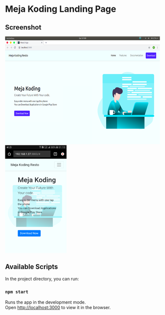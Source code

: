 # Meja Koding Landing Page

## Screenshot

<p float="left">
  <img src="src/assets/img/demo.png" width="600" height="350" alt="Enter Table Number Empty"/>
  <img src="src/assets/img/android.png" width="200" height="350" alt="Enter Table Number"/>
</p>

## Available Scripts

In the project directory, you can run:

### `npm start`

Runs the app in the development mode.<br>
Open [http://localhost:3000](http://localhost:3000) to view it in the browser.
